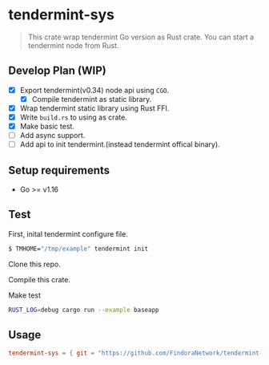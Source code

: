 # tendermint-sys

> This crate wrap tendermint Go version as Rust crate. You can start a tendermint node from Rust.

## Develop Plan (WIP)

- [X] Export tendermint(v0.34) node api using `CGO`.
  - [X] Compile tendermint as static library.
- [X] Wrap tendermint static library using Rust FFI.
- [X] Write `build.rs` to using as crate.
- [X] Make basic test.
- [ ] Add async support.
- [ ] Add api to init tendermint.(instead tendermint offical binary).

## Setup requirements

- Go >= v1.16

## Test

First, inital tendermint configure file.

``` bash
$ TMHOME="/tmp/example" tendermint init
```

Clone this repo.

Compile this crate.

Make test
``` bash
RUST_LOG=debug cargo run --example baseapp
```

## Usage

``` toml
tendermint-sys = { git = "https://github.com/FindoraNetwork/tendermint-sys.git" }
```


